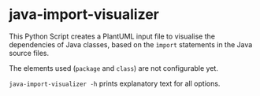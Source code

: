 # java-import-visualizer

This Python Script creates a PlantUML input file to visualise the dependencies of Java classes,
based on the `ìmport` statements in the Java source files.

The elements used (`package` and `class`) are not configurable yet.

`java-import-visualizer -h` prints explanatory text for all options.
